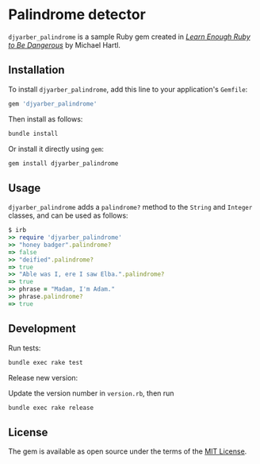 # Palindrome detector

`djyarber_palindrome` is a sample Ruby gem created in [*Learn Enough Ruby to Be Dangerous*](https://www.learnenough.com/ruby-tutorial) by Michael Hartl.

## Installation

To install `djyarber_palindrome`, add this line to your application's `Gemfile`:

```sh
gem 'djyarber_palindrome'
```

Then install as follows:

```sh
bundle install
```

Or install it directly using `gem`:

```sh
gem install djyarber_palindrome
```

## Usage

`djyarber_palindrome` adds a `palindrome?` method to the `String` and `Integer` classes, and can be used as follows:

```ruby
$ irb
>> require 'djyarber_palindrome'
>> "honey badger".palindrome?
=> false
>> "deified".palindrome?
=> true
>> "Able was I, ere I saw Elba.".palindrome?
=> true
>> phrase = "Madam, I'm Adam."
>> phrase.palindrome?
=> true
```

## Development

Run tests:

```sh
bundle exec rake test
```

Release new version:

Update the version number in `version.rb`, then run

```sh
bundle exec rake release
```

## License

The gem is available as open source under the terms of the [MIT License](https://opensource.org/licenses/MIT).
